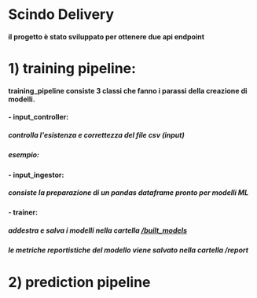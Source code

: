 # Scindo Delivery

#### il progetto è stato sviluppato per ottenere due api endpoint

# 1) training pipeline:

#### training_pipeline consiste 3 classi che fanno i parassi della creazione di modelli.
####   - input_controller:
#####    controlla l'esistenza e correttezza del file csv (input)
#####    esempio: 
####   - input_ingestor:
#####    consiste la preparazione di un pandas dataframe pronto per modelli ML
####   - trainer:
#####    addestra e salva i modelli nella cartella [/built_models](https://github.com/bizhanzahedi/scindo_final_delivery/tree/main/built_models)
#####    le metriche reportistiche del modello viene salvato nella cartella /report 


# 2) prediction pipeline

